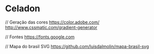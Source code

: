 # Celadon

// Geração das cores
 https://color.adobe.com/
 http://www.cssmatic.com/gradient-generator

 // Fontes
 https://fonts.google.com

 // Mapa do brasil SVG
 https://github.com/luisdalmolin/mapa-brasil-svg
